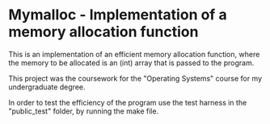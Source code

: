Mymalloc - Implementation of a memory allocation function
========

This is an implementation of an efficient memory allocation function, where the memory to be allocated is an (int) array
that is passed to the program.

This project was the coursework for the "Operating Systems" course for my undergraduate degree.

In order to test the efficiency of the program use the test harness in the "public_test" folder, by running the make file.
